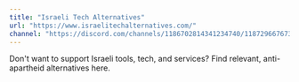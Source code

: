```yaml
---
title: "Israeli Tech Alternatives"
url: "https://www.israelitechalternatives.com/"
channel: "https://discord.com/channels/1186702814341234740/1187296676738777088"
---
```


Don't want to support Israeli tools, tech, and services? Find relevant,
anti-apartheid alternatives here.
